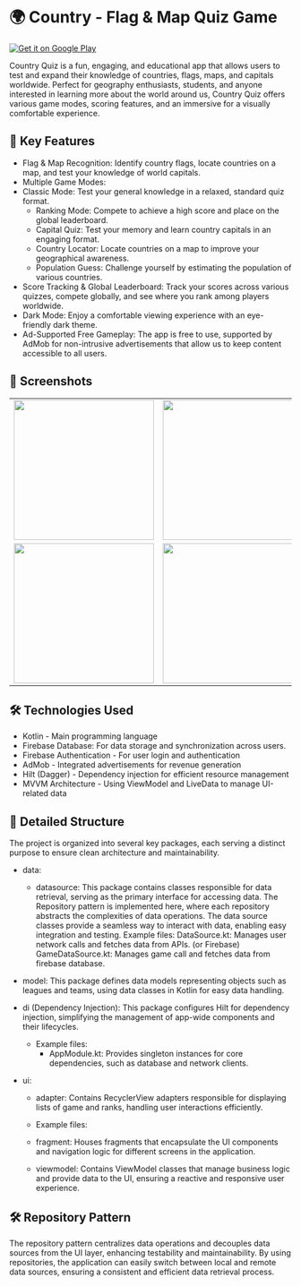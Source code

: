 # 🌍 Country - Flag & Map Quiz Game

[![Get it on Google Play](https://upload.wikimedia.org/wikipedia/commons/7/78/Google_Play_Store_badge_EN.svg)](https://play.google.com/store/apps/developer?id=Abrebo+Studio)

Country Quiz is a fun, engaging, and educational app that allows users to test and expand their knowledge of countries, flags, maps, and capitals worldwide. Perfect for geography enthusiasts, students, and anyone interested in learning more about the world around us, Country Quiz offers various game modes, scoring features, and an immersive for a visually comfortable experience.

## 📲 Key Features
 - Flag & Map Recognition: Identify country flags, locate countries on a map, and test your knowledge of world capitals.
 - Multiple Game Modes:
 - Classic Mode: Test your general knowledge in a relaxed, standard quiz format.
   - Ranking Mode: Compete to achieve a high score and place on the global leaderboard.
   - Capital Quiz: Test your memory and learn country capitals in an engaging format.
   - Country Locator: Locate countries on a map to improve your geographical awareness.
   - Population Guess: Challenge yourself by estimating the population of various countries.
 - Score Tracking & Global Leaderboard: Track your scores across various quizzes, compete globally, and see where you rank among players worldwide.
 - Dark Mode: Enjoy a comfortable viewing experience with an eye-friendly dark theme.
 - Ad-Supported Free Gameplay: The app is free to use, supported by AdMob for non-intrusive advertisements that allow us to keep content accessible to all users.

## 📱 Screenshots
<table>
  <tr>
    <td><img src="https://github.com/user-attachments/assets/c80e6322-3419-478c-9640-fb2981443ab4" width="250"/></td>
    <td><img src="https://github.com/user-attachments/assets/ec339cd1-909c-4412-b7f5-8c81d8719fa1" width="250"/></td>
    <td><img src="https://github.com/user-attachments/assets/dfb03150-9c5a-4424-bd08-2ef947151c60" width="250"/></td>
    <td><img src="https://github.com/user-attachments/assets/3c87bf58-2b31-45fc-a51e-6827b3dc136d" width="250"/></td>
  </tr>
  <tr>
    <td><img src="https://github.com/user-attachments/assets/9ed5661e-021b-466a-ae55-73216e29002a" width="250"/></td>
    <td><img src="https://github.com/user-attachments/assets/e6bc1320-3f80-4355-b8fa-a1915dfe993b" width="250"/></td>
    <td><img src="https://github.com/user-attachments/assets/ef221469-ec11-4290-8174-d99f54bb16a6" width="250"/></td>
  </tr>
</table>

## 🛠️ Technologies Used
 - Kotlin - Main programming language
 - Firebase Database: For data storage and synchronization across users.
 - Firebase Authentication - For user login and authentication
 - AdMob - Integrated advertisements for revenue generation
 - Hilt (Dagger) - Dependency injection for efficient resource management
 - MVVM Architecture - Using ViewModel and LiveData to manage UI-related data

## 📂 Detailed Structure
The project is organized into several key packages, each serving a distinct purpose to ensure clean architecture and maintainability.

 - data:

   - datasource:
This package contains classes responsible for data retrieval, serving as the primary interface for accessing data. 
The Repository pattern is implemented here, where each repository abstracts the complexities of data operations. The data source classes provide a seamless way to interact with data, enabling easy integration and testing.
Example files:
DataSource.kt: Manages user network calls and fetches data from APIs. (or Firebase)
GameDataSource.kt: Manages game call and fetches data from firebase database.

 - model:
This package defines data models representing objects such as leagues and teams, using data classes in Kotlin for easy data handling.

 - di (Dependency Injection):
This package configures Hilt for dependency injection, simplifying the management of app-wide components and their lifecycles.
   - Example files:
     - AppModule.kt: Provides singleton instances for core dependencies, such as database and network clients.
       
 - ui:

   - adapter:
Contains RecyclerView adapters responsible for displaying lists of game and ranks, handling user interactions efficiently.
   - Example files:

   - fragment:
Houses fragments that encapsulate the UI components and navigation logic for different screens in the application.

   - viewmodel:
Contains ViewModel classes that manage business logic and provide data to the UI, ensuring a reactive and responsive user experience.

## 🛠️ Repository Pattern
The repository pattern centralizes data operations and decouples data sources from the UI layer, enhancing testability and maintainability. By using repositories, the application can easily switch between local and remote data sources, ensuring a consistent and efficient data retrieval process.

